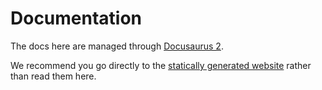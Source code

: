 # Documentation

The docs here are managed through [Docusaurus 2](https://docusaurus.io/).

We recommend you go directly to the [statically generated website](https://docs.twenty.com) rather than read them here.